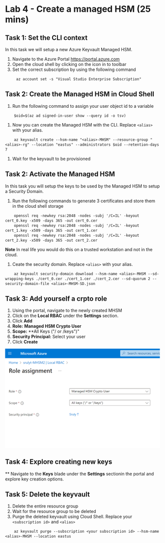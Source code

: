 # Lab 4 - Create a  managed HSM (25 mins)

## Task 1: Set the CLI context

In this task we will setup a new Azure Keyvault Managed HSM.

1. Navigate to the Azure Portal https://portal.azure.com
1. Open the cloud shell by clicking on the icon in to toolbar
1. Set the correct subscription by using the following command

``` CLI
     az account set -s "Visual Studio Enterprise Subscription"
```

## Task 2: Create the Managed HSM in Cloud Shell

1. Run the following command to assign your user object id to a variable

``` CLI
    $oid=$(az ad signed-in-user show --query id -o tsv)
```
1. Now you can create the Managed HSM with the CLI. Replace `<alias>` with your alias.

``` CLI
    az keyvault create --hsm-name "<alias>-MHSM" --resource-group "<alias>-rg" --location "eastus" --administrators $oid --retention-days 7
```

1. Wait for the keyvault to be provisioned

## Task 2: Activate the Managed HSM

In this task you will setup the keys to be used by the Managed HSM to setup a Security Domain.

1. Run the following commands to generate 3 certificates and store them in the cloud shell storage

``` CLI
    openssl req -newkey rsa:2048 -nodes -subj '/C=IL' -keyout cert_0.key -x509 -days 365 -out cert_0.cer
    openssl req -newkey rsa:2048 -nodes -subj '/C=IL' -keyout cert_1.key -x509 -days 365 -out cert_1.cer
    openssl req -newkey rsa:2048 -nodes -subj '/C=IL' -keyout cert_2.key -x509 -days 365 -out cert_2.cer
```

__Note__ In real life you would do this on a trusted workstation and not in the cloud.

1. Ceate the security domain. Replace `<alias>` with your alias.

```CLI
    az keyvault security-domain download --hsm-name <alias>-MHSM --sd-wrapping-keys ./cert_0.cer ./cert_1.cer ./cert_2.cer --sd-quorum 2 --security-domain-file <alias>-MHSM-SD.json
```

## Task 3: Add yourself a crpto role

1. Using the portal, navigate to the newly created MHSM
1. Click on the **Local RBAC** under the **Settings** section. 
1. Click **Add**
1. **Role:** **Managed HSM Crypto User**
1. **Scope:** **All Keys ("/ or /keys")"
1. **Security Principal:** Select your user
1. Click **Create**

![add role](img/add-role.png)

## Task 4: Explore creating new keys

** Navigate to the **Keys** blade under the **Settings** sectionin the portal and explore key creation options.

## Task 5: Delete the keyvault

1. Delete the entire resource group
1. Wait for the resource group to be deleted
1. Purge the deleted keyvault using Cloud Shell. Replace your `<subscription id>` and `<alias>`
```CLI 
    az keyvault purge --subscription <your subscription id> --hsm-name <alias>-MHSM --location eastus
```